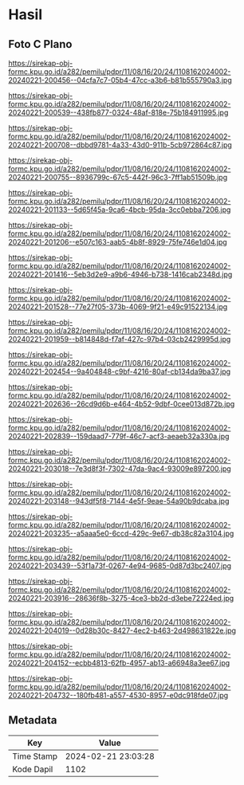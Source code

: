 # Hasil

## Foto C Plano

https://sirekap-obj-formc.kpu.go.id/a282/pemilu/pdpr/11/08/16/20/24/1108162024002-20240221-200456--04cfa7c7-05b4-47cc-a3b6-b81b555790a3.jpg

https://sirekap-obj-formc.kpu.go.id/a282/pemilu/pdpr/11/08/16/20/24/1108162024002-20240221-200539--438fb877-0324-48af-818e-75b184911995.jpg

https://sirekap-obj-formc.kpu.go.id/a282/pemilu/pdpr/11/08/16/20/24/1108162024002-20240221-200708--dbbd9781-4a33-43d0-911b-5cb972864c87.jpg

https://sirekap-obj-formc.kpu.go.id/a282/pemilu/pdpr/11/08/16/20/24/1108162024002-20240221-200755--8936799c-67c5-442f-96c3-7ff1ab51509b.jpg

https://sirekap-obj-formc.kpu.go.id/a282/pemilu/pdpr/11/08/16/20/24/1108162024002-20240221-201133--5d65f45a-9ca6-4bcb-95da-3cc0ebba7206.jpg

https://sirekap-obj-formc.kpu.go.id/a282/pemilu/pdpr/11/08/16/20/24/1108162024002-20240221-201206--e507c163-aab5-4b8f-8929-75fe746e1d04.jpg

https://sirekap-obj-formc.kpu.go.id/a282/pemilu/pdpr/11/08/16/20/24/1108162024002-20240221-201416--5eb3d2e9-a9b6-4946-b738-1416cab2348d.jpg

https://sirekap-obj-formc.kpu.go.id/a282/pemilu/pdpr/11/08/16/20/24/1108162024002-20240221-201528--77e27f05-373b-4069-9f21-e49c91522134.jpg

https://sirekap-obj-formc.kpu.go.id/a282/pemilu/pdpr/11/08/16/20/24/1108162024002-20240221-201959--b814848d-f7af-427c-97b4-03cb2429995d.jpg

https://sirekap-obj-formc.kpu.go.id/a282/pemilu/pdpr/11/08/16/20/24/1108162024002-20240221-202454--9a404848-c9bf-4216-80af-cb134da9ba37.jpg

https://sirekap-obj-formc.kpu.go.id/a282/pemilu/pdpr/11/08/16/20/24/1108162024002-20240221-202636--26cd9d6b-e464-4b52-9dbf-0cee013d872b.jpg

https://sirekap-obj-formc.kpu.go.id/a282/pemilu/pdpr/11/08/16/20/24/1108162024002-20240221-202839--159daad7-779f-46c7-acf3-aeaeb32a330a.jpg

https://sirekap-obj-formc.kpu.go.id/a282/pemilu/pdpr/11/08/16/20/24/1108162024002-20240221-203018--7e3d8f3f-7302-47da-9ac4-93009e897200.jpg

https://sirekap-obj-formc.kpu.go.id/a282/pemilu/pdpr/11/08/16/20/24/1108162024002-20240221-203148--943df5f8-7144-4e5f-9eae-54a90b9dcaba.jpg

https://sirekap-obj-formc.kpu.go.id/a282/pemilu/pdpr/11/08/16/20/24/1108162024002-20240221-203235--a5aaa5e0-6ccd-429c-9e67-db38c82a3104.jpg

https://sirekap-obj-formc.kpu.go.id/a282/pemilu/pdpr/11/08/16/20/24/1108162024002-20240221-203439--53f1a73f-0267-4e94-9685-0d87d3bc2407.jpg

https://sirekap-obj-formc.kpu.go.id/a282/pemilu/pdpr/11/08/16/20/24/1108162024002-20240221-203916--28636f8b-3275-4ce3-bb2d-d3ebe72224ed.jpg

https://sirekap-obj-formc.kpu.go.id/a282/pemilu/pdpr/11/08/16/20/24/1108162024002-20240221-204019--0d28b30c-8427-4ec2-b463-2d498631822e.jpg

https://sirekap-obj-formc.kpu.go.id/a282/pemilu/pdpr/11/08/16/20/24/1108162024002-20240221-204152--ecbb4813-62fb-4957-ab13-a66948a3ee67.jpg

https://sirekap-obj-formc.kpu.go.id/a282/pemilu/pdpr/11/08/16/20/24/1108162024002-20240221-204732--180fb481-a557-4530-8957-e0dc918fde07.jpg


## Metadata

| Key        | Value               |
| ---------- | ------------------- |
| Time Stamp | 2024-02-21 23:03:28 |
| Kode Dapil | 1102                |



